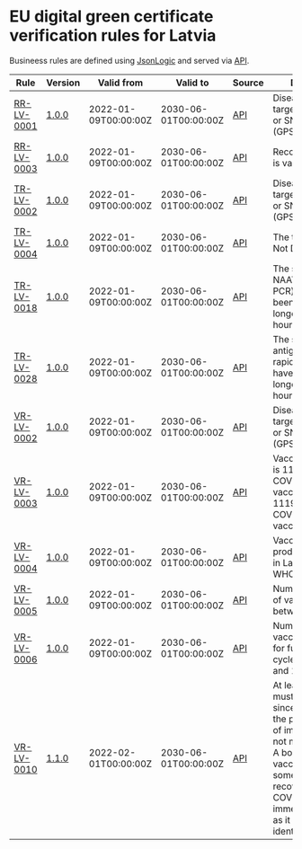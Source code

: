 # EU digital green certificate verification rules for Latvia

Busineess rules are defined using [JsonLogic](https://jsonlogic.com) and served via [API](https://dgca-businessrule-service-test.ezdrav.si/rules/LV).

| Rule | Version | Valid from | Valid to | Source | Description |
| ---- | ------- | ---------- | -------- | ------ | ----------- |
| [RR-LV-0001](RR-LV-0001.json) | [1.0.0](RR-LV-0001_1.0.0.json) | 2022-01-09T00:00:00Z | 2030-06-01T00:00:00Z | [API](https://dgca-businessrule-service-test.ezdrav.si/rules/LV/806e7e3417f854804675a16ac84cabe6cba8ccd8c19df27d818d50f97ef9f1d2) | Disease or agent targeted is ICD-10 or SNOMED CT (GPS) 840539006 |
| [RR-LV-0003](RR-LV-0003.json) | [1.0.0](RR-LV-0003_1.0.0.json) | 2022-01-09T00:00:00Z | 2030-06-01T00:00:00Z | [API](https://dgca-businessrule-service-test.ezdrav.si/rules/LV/d07dffcba7aef1a2c6be218a507f258374427539e52150dc019728b740d6d8e3) | Recovery certificate is valid |
| [TR-LV-0002](TR-LV-0002.json) | [1.0.0](TR-LV-0002_1.0.0.json) | 2022-01-09T00:00:00Z | 2030-06-01T00:00:00Z | [API](https://dgca-businessrule-service-test.ezdrav.si/rules/LV/6b269280cba4c0fe0e4d08fa3dcc16d732a55f2cb3edd5d8823f9fbb3f1c9653) | Disease or agent targeted is ICD-10 or SNOMED CT (GPS) 840539006 |
| [TR-LV-0004](TR-LV-0004.json) | [1.0.0](TR-LV-0004_1.0.0.json) | 2022-01-09T00:00:00Z | 2030-06-01T00:00:00Z | [API](https://dgca-businessrule-service-test.ezdrav.si/rules/LV/fbd959fc684b564b13c7fa3ce36a6d312b8254127598c42bfa237bbcbc7188ae) | The test result is Not Detected |
| [TR-LV-0018](TR-LV-0018.json) | [1.0.0](TR-LV-0018_1.0.0.json) | 2022-01-09T00:00:00Z | 2030-06-01T00:00:00Z | [API](https://dgca-businessrule-service-test.ezdrav.si/rules/LV/ca61129c87c49eb7baa9661d087d84faa6e4f3f812cf835d5e1b3e8d0e864795) | The sample for an NAAT test (e.g., PCR) must have been taken no longer than 72 hours ago. |
| [TR-LV-0028](TR-LV-0028.json) | [1.0.0](TR-LV-0028_1.0.0.json) | 2022-01-09T00:00:00Z | 2030-06-01T00:00:00Z | [API](https://dgca-businessrule-service-test.ezdrav.si/rules/LV/ad1ecec8009ca929b86ba75ca44f7fb91fab2de7ac076879a8efd319cca82bf9) | The sample for an antigen test (e.g., rapid test) must have been taken no longer than 48 hours ago. |
| [VR-LV-0002](VR-LV-0002.json) | [1.0.0](VR-LV-0002_1.0.0.json) | 2022-01-09T00:00:00Z | 2030-06-01T00:00:00Z | [API](https://dgca-businessrule-service-test.ezdrav.si/rules/LV/d06af87300e6ed2888556b7f966fd4081c850384fc46af61961652a6726ac6e1) | Disease or agent targeted is ICD-10 or SNOMED CT (GPS) 840539006. |
| [VR-LV-0003](VR-LV-0003.json) | [1.0.0](VR-LV-0003_1.0.0.json) | 2022-01-09T00:00:00Z | 2030-06-01T00:00:00Z | [API](https://dgca-businessrule-service-test.ezdrav.si/rules/LV/cb9d302730cca824253766fb19ab8242871e85906af074b318200b180663c55f) | Vaccine/prophylaxis is 1119349007 COVID-19 mRNA vaccine OR 1119305005 COVID-19 antigen vaccine. |
| [VR-LV-0004](VR-LV-0004.json) | [1.0.0](VR-LV-0004_1.0.0.json) | 2022-01-09T00:00:00Z | 2030-06-01T00:00:00Z | [API](https://dgca-businessrule-service-test.ezdrav.si/rules/LV/f5793fc549c44f156cef871a57beca19dd003001499c4280adc27c1b536b573e) | Vaccine medicinal product is approved in Latvia or by WHO. |
| [VR-LV-0005](VR-LV-0005.json) | [1.0.0](VR-LV-0005_1.0.0.json) | 2022-01-09T00:00:00Z | 2030-06-01T00:00:00Z | [API](https://dgca-businessrule-service-test.ezdrav.si/rules/LV/1d01bd4d82692c99bb5d9dcc1ed65823b445106312fb15bdf2646af8ce47bba9) | Number in a series of vaccinations is between 1 and 12 |
| [VR-LV-0006](VR-LV-0006.json) | [1.0.0](VR-LV-0006_1.0.0.json) | 2022-01-09T00:00:00Z | 2030-06-01T00:00:00Z | [API](https://dgca-businessrule-service-test.ezdrav.si/rules/LV/1e4703533ea3acd832593be296ab301df04b47caf60c6cd3782087e2c5de08fa) | Number of vaccine vaccination doses for full vaccination cycle is between 1 and 12 |
| [VR-LV-0010](VR-LV-0010.json) | [1.1.0](VR-LV-0010_1.1.0.json) | 2022-02-01T00:00:00Z | 2030-06-01T00:00:00Z | [API](https://dgca-businessrule-service-test.ezdrav.si/rules/LV/09c076736ef1f9cfe5bbba07b23a48222f7db920f62b99e4f6fd00895c53f54b) | At least 14 days must have elapsed since completing the primary course of immunization but not more than 270. A booster shot or vaccination of someone who recovered from COVID-19 is valid immediately as long as it is clearly identified as such. |
